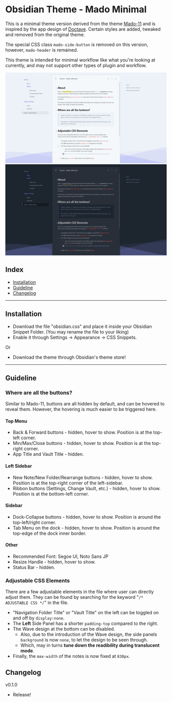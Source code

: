 # Obsidian Theme - Mado Minimal
This is a minimal theme version derived from the theme [Mado-11](https://github.com/hydescarf/Obsidian-Theme-Mado-11) and is inspired by the app design of [Doctave](https://www.doctave.com/). Certain styles are added, tweaked and removed from the original theme.

The special CSS class `mado-side-button` is removed on this version, however, `mado-header` is remained.

This theme is intended for minimal workflow like what you're looking at currently, and may not support other types of plugin and workflow.

![](cover-light.png)
![](cover-dark.png)

## Index

- [Installation](#installation)
- [Guideline](#guideline)
- [Changelog](#changelog)

---

## Installation

- Download the file "obsidian.css" and place it inside your Obsidian Snippet Folder. (You may rename the file to your liking)
- Enable it through Settings → Appearance → CSS Snippets.

Or

- Download the theme through Obsidian's theme store!

---

## Guideline

### Where are all the buttons?
Similar to Mado-11, buttons are all hidden by default, and can be hovered to reveal them. However, the hovering is much easier to be triggered here.

#### Top Menu

- Back & Forward buttons - hidden, hover to show. Position is at the top-left corner.
- Min/Max/Close buttons - hidden, hover to show. Position is at the top-right corner.
- App Title and Vault Title - hidden.

#### Left Sidebar

- New Note/New Folder/Rearrange buttons - hidden, hover to show. Position is at the top-right corner of the left-sidebar.
- Ribbon buttons (Settings, Change Vault, etc.) - hidden, hover to show. Position is at the bottom-left corner.

#### Sidebar

- Dock-Collapse buttons - hidden, hover to show. Position is around the top-left/right corner.
- Tab Menu on the dock - hidden, hover to show. Position is around the top-edge of the dock inner border.

#### Other

- Recommended Font: Segoe UI, Noto Sans JP
- Resize Handle - hidden, hover to show.
- Status Bar - hidden.



### Adjustable CSS Elements
There are a few adjustable elements in the file where user can directly adjust them.
They can be found by searching for the keyword "`/* ADJUSTABLE CSS */`" in the file.
- "Navigation Folder Title" or "Vault Title" on the left can be toggled on and off by `display:none`.
- The **Left** Side Panel has a shorter `padding-top` compared to the right.
- The Wave design at the bottom can be disabled.
	- Also, due to the introduction of the Wave design, the side panels `background` is now `none`, to let the design to be seen through.
	- Which, may in turns **tune down the readibility during translucent mode**.
- Finally, the `max-width` of the notes is now fixed at `830px`.

## Changelog  

v0.1.0
- Release!